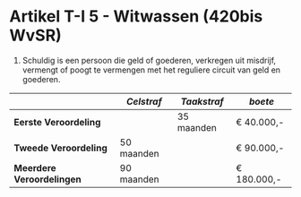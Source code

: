 # Artikel T-I 5 - Witwassen (420bis WvSR)

1. Schuldig is een persoon die geld of goederen, verkregen uit misdrijf, vermengt of poogt te vermengen met het reguliere circuit van geld en goederen.

|                             | _Celstraf_ | _Taakstraf_ | _boete_     |
| --------------------------- | ---------- | ----------- | ----------- |
| **Eerste Veroordeling**     |            | 35 maanden  | € 40.000,-  |
| **Tweede Veroordeling**     | 50 maanden |             | € 90.000,-  |
| **Meerdere Veroordelingen** | 90 maanden |             | € 180.000,- |
